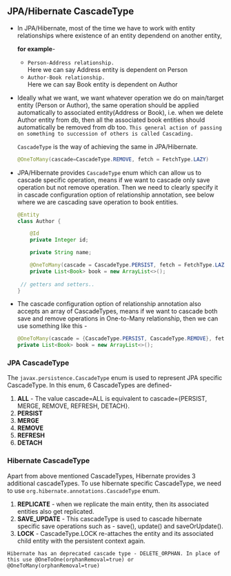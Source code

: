 ## JPA/Hibernate CascadeType

* In JPA/Hibernate, most of the time we have to work with entity relationships where existence of an entity dependend on another entity,

  **for example**- 
  * `Person-Address relationship.` \
     Here we can say Address entity is dependent on Person
  * `Author-Book relationship.` \
     Here we can say Book entity is dependent on Author

* Ideally what we want, we want whatever operation we do on main/target entity (Person or Author), the same operation should be applied automatically to associated entity(Address or Book), i.e. when we delete Author entity from db, then all the associated book entities should automatically be removed from db too. `This general action of passing on something to succession of others is called Cascading.` 

  `CascadeType` is the way of achieving the same in JPA/Hibernate.
  ```java
  @OneToMany(cascade=CascadeType.REMOVE, fetch = FetchType.LAZY)
  ```
 
* JPA/Hibernate provides `CascadeType` enum which can allow us to cascade specific operation, means if we want to cascade only save operation but not remove operation. Then we need to clearly specify it in cascade configuration option of relationship annotation, see below where we are cascading save operation to book entities. 
  ```java
  @Entity
  class Author {

	  @Id
	  private Integer id;

	  private String name;

	  @OneToMany(cascade = CascadeType.PERSIST, fetch = FetchType.LAZY)
	  private List<Book> book = new ArrayList<>();
 
   // getters and setters..
  }
  ```
  
* The cascade configuration option of relationship annotation also accepts an array of CascadeTypes, means if we want to cascade both save and remove operations in One-to-Many relationship, then we can use something like this -
  ```java
  @OneToMany(cascade = {CascadeType.PERSIST, CascadeType.REMOVE}, fetch = FetchType.LAZY)
  private List<Book> book = new ArrayList<>();
  ```
  
### JPA CascadeType
The `javax.persistence.CascadeType` enum is used to represent JPA specific CascadeType. In this enum, 6 CascadeTypes are defined-
1. **ALL** - The value cascade=ALL is equivalent to cascade={PERSIST, MERGE, REMOVE, REFRESH, DETACH}.
2. **PERSIST**
3. **MERGE**
4. **REMOVE**
5. **REFRESH**
6. **DETACH**

### Hibernate CascadeType
Apart from above mentioned CascadeTypes, Hibernate provides 3 additional cascadeTypes. To use hibernate specific CascadeType, we need to use `org.hibernate.annotations.CascadeType` enum.
1. **REPLICATE** - when we replicate the main entity, then its associated entities also get replicated.
2. **SAVE_UPDATE** - This cascadeType is used to cascade hibernate specific save operations such as - save(), update() and saveOrUpdate().
3. **LOCK** - CascadeType.LOCK re-attaches the entity and its associated child entity with the persistent context again.

`Hibernate has an deprecated cascade type - DELETE_ORPHAN. In place of this use @OneToOne(orphanRemoval=true) or @OneToMany(orphanRemoval=true)`

